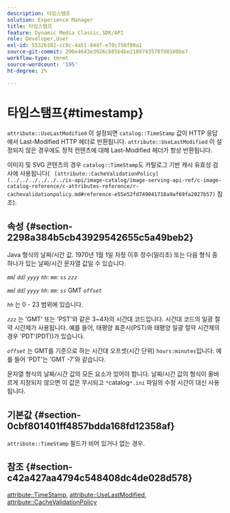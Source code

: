 ```yaml
---
description: 타임스탬프
solution: Experience Manager
title: 타임스탬프
feature: Dynamic Media Classic,SDK/API
role: Developer,User
exl-id: 5532b182-cc8c-4a51-844f-e70c758f80a1
source-git-commit: 206e4643e3926cb85b4be2189743578f88180be7
workflow-type: tm+mt
source-wordcount: '195'
ht-degree: 2%

---
```


# 타임스탬프{#timestamp}

`attribute::UseLastModified` 이 설정되면 `catalog::TimeStamp` 값이 HTTP 응답에서 Last-Modified HTTP 헤더로 반환됩니다. `attribute::UseLastModified` 이 설정되지 않은 경우에도 정적 컨텐츠에 대해 Last-Modified 헤더가 항상 반환됩니다.

이미지 및 SVG 콘텐츠의 경우 `catalog::TimeStamp`도 카탈로그 기반 캐시 유효성 검사에 사용됩니다( ` [attribute::CacheValidationPolicy](../../../../../../is-api/image-catalog/image-serving-api-ref/c-image-catalog-reference/c-attributes-reference/r-cachevalidationpolicy.md#reference-e55e52fd749041718a9af69fa2027b57)` 참조).

## 속성 {#section-2298a384b5cb43929542655c5a49beb2}

Java 형식의 날짜/시간 값. 1970년 1월 1일 자정 이후 정수(밀리초) 또는 다음 형식 중 하나가 있는 날짜/시간 문자열 값일 수 있습니다.

*`mm`*/  *`dd`*/  *`yyyy`* *`hh`*:  *`mm`*:  *`ss`* *`zzz`*

*`mm`*/  *`dd`*/  *`yyyy`* *`hh`*:  *`mm`*:  *`ss`* GMT  *`offset`*

*`hh`* 는 0 - 23 범위에 있습니다.

*`zzz`* 는 &#39;GMT&#39; 또는 &#39;PST&#39;와 같은 3~4자의 시간대 코드입니다. 시간대 코드의 일광 절약 시간제가 사용됩니다. 예를 들어, 태평양 표준시(PST)와 태평양 일광 절약 시간제의 경우 &#39;PDT&#39;(PDT))가 있습니다.

*`offset`* 는 GMT를 기준으로 하는 시간대 오프셋(시간 단위) `hours:minutes`입니다. 예를 들어 &#39;PDT&#39;는 &#39;GMT -7&#39;와 같습니다.

문자열 형식의 날짜/시간 값의 모든 요소가 있어야 합니다. 날짜/시간 값의 형식이 올바르게 지정되지 않으면 이 값은 무시되고 `*`catalog`*.ini` 파일의 수정 시간이 대신 사용됩니다.

## 기본값 {#section-0cbf801401ff4857bdda168fd12358af}

`attribute::TimeStamp` 필드가 비어 있거나 없는 경우.

## 참조 {#section-c42a427aa4794c548408dc4de028d578}

[attribute::TimeStamp](../../../../../../is-api/image-catalog/image-serving-api-ref/c-image-catalog-reference/c-attributes-reference/r-timestamp.md#reference-4213c599a64942ee8cb9d80696b08296),  [attribute::UseLastModified](../../../../../../is-api/image-catalog/image-serving-api-ref/c-image-catalog-reference/c-attributes-reference/r-uselastmodified.md#reference-73ecc421e6864a38aec5a4775f06b8e8),  [attribute::CacheValidationPolicy](../../../../../../is-api/image-catalog/image-serving-api-ref/c-image-catalog-reference/c-attributes-reference/r-cachevalidationpolicy.md#reference-e55e52fd749041718a9af69fa2027b57)
